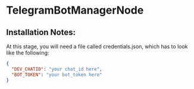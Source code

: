 # TelegramBotManagerNode

## Installation Notes:
At this stage, you will need a file called credentials.json, which has to look like the following:

```json
{  
  "DEV_CHATID": "your chat_id here",  
  "BOT_TOKEN": "your bot_token here"  
}
```

